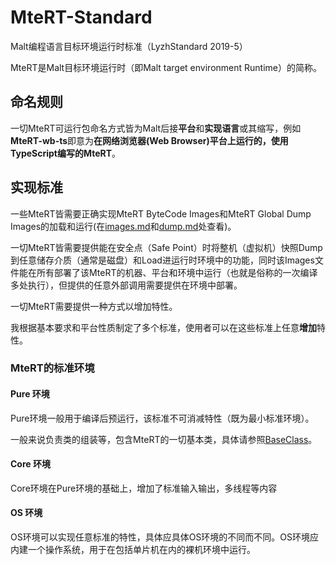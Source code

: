 # MteRT-Standard
Malt编程语言目标环境运行时标准（LyzhStandard 2019-5）

MteRT是Malt目标环境运行时（即Malt target environment Runtime）的简称。

## 命名规则

一切MteRT可运行包命名方式皆为Malt后接**平台**和**实现语言**或其缩写，例如**MteRT-wb-ts**即意为**在网络浏览器(Web Browser)平台上运行的，使用TypeScript编写的MteRT**。

## 实现标准

一些MteRT皆需要正确实现MteRT ByteCode Images和MteRT Global Dump Images的加载和运行(在[images.md](/images.md)和[dump.md](/dump.md)处查看)。

一切MteRT皆需要提供能在安全点（Safe Point）时将整机（虚拟机）快照Dump到任意储存介质（通常是磁盘）和Load进运行时环境中的功能，同时该Images文件能在所有部署了该MteRT的机器、平台和环境中运行（也就是俗称的一次编译多处执行），但提供的任意外部调用需要提供在环境中部署。

一切MteRT需要提供一种方式以增加特性。

我根据基本要求和平台性质制定了多个标准，使用者可以在这些标准上任意**增加**特性。

### MteRT的标准环境

#### Pure 环境
Pure环境一般用于编译后预运行，该标准不可消减特性（既为最小标准环境）。

一般来说负责类的组装等，包含MteRT的一切基本类，具体请参照[BaseClass](/BaseClass)。

#### Core 环境

Core环境在Pure环境的基础上，增加了标准输入输出，多线程等内容

#### OS 环境
OS环境可以实现任意标准的特性，具体应具体OS环境的不同而不同。OS环境应内建一个操作系统，用于在包括单片机在内的裸机环境中运行。
